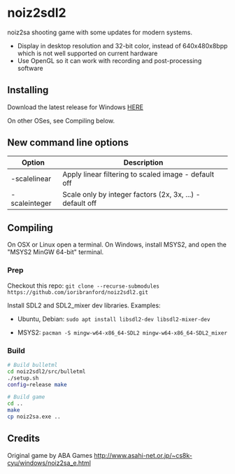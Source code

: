 # noiz2sdl2

noiz2sa shooting game with some updates for modern systems.

- Display in desktop resolution and 32-bit color, instead of 640x480x8bpp which is not well supported on current hardware
- Use OpenGL so it can work with recording and post-processing software

## Installing

Download the latest release for Windows [HERE](https://github.com/IoriBranford/noiz2sdl2/releases/latest)

On other OSes, see Compiling below.

## New command line options

| Option        | Description                                               |
| ------------- | --------------------------------------------------------- |
| -scalelinear  | Apply linear filtering to scaled image - default off      |
| -scaleinteger | Scale only by integer factors (2x, 3x, ...) - default off |

## Compiling

On OSX or Linux open a terminal. On Windows, install MSYS2, and open the "MSYS2 MinGW 64-bit" terminal.

### Prep

Checkout this repo: `git clone --recurse-submodules https://github.com/ioribranford/noiz2sdl2.git`

Install SDL2 and SDL2_mixer dev libraries. Examples:

- Ubuntu, Debian: `sudo apt install libsdl2-dev libsdl2-mixer-dev`

- MSYS2: `pacman -S mingw-w64-x86_64-SDL2 mingw-w64-x86_64-SDL2_mixer`

### Build

```bash
# Build bulletml
cd noiz2sdl2/src/bulletml
./setup.sh
config=release make

# Build game
cd ..
make
cp noiz2sa.exe ..
```

## Credits

Original game by ABA Games http://www.asahi-net.or.jp/~cs8k-cyu/windows/noiz2sa_e.html
